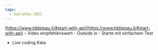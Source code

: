```yaml
---
tags:
  - SoCraTes-2021
---
```

[https://www.tddstpau.li/#start-with-api](https://www.tddstpau.li/#start-with-api)
    - Video empfehlenswert
    - Outside in
    - Starte mit einfachem Test
- Live coding Kata